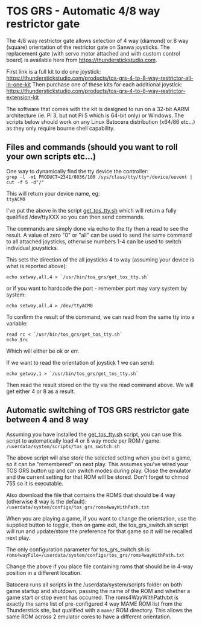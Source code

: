 # TOS GRS - Automatic 4/8 way restrictor gate

The 4/8 way restrictor gate allows selection of 4 way (diamond) or 8 way (square) orientation of the restrictor gate on Sanwa joysticks.  The replacement gate (with servo motor attached and with custom control board) is available here from https://thunderstickstudio.com.

First link is a full kit to do one joystick: https://thunderstickstudio.com/products/tos-grs-4-to-8-way-restrictor-all-in-one-kit
Then purchase one of these kits for each additional joystick: https://thunderstickstudio.com/products/tos-grs-4-to-8-way-restrictor-extension-kit

The software that comes with the kit is designed to run on a 32-bit AARM architecture (ie. Pi 3, but not Pi 5 which is 64-bit only) or Windows.  The scripts below should work on any Linux Batocera distribution (x64/86 etc...) as they only require bourne shell capability.

## Files and commands (should you want to roll your own scripts etc...)

One way to dynamically find the tty device the controller:  
`grep -l -m1 PRODUCT=2341/8036/100 /sys/class/tty/tty*/device/uevent | cut -f 5 -d"/"`  

This will return your device name, eg:  
`ttyACM0`  

I've put the above in the script [get_tos_tty.sh](https://github.com/DaveBullet1050/BatoceraHelpers/blob/main/usr/bin/tos_grs/get_tos_tty.sh) which will return a fully qualified /dev/ttyXXX so you can then send commands.  

The commands are simply done via echo to the tty then a read to see the result.  A value of zero "0" or "all" can be used to send the same command to all attached joysticks, otherwise numbers 1-4 can be used to switch individual jouysticks.

This sets the direction of the all joysticks 4 to way (assuming your device is what is reported above):  
```
echo setway,all,4 > `/usr/bin/tos_grs/get_tos_tty.sh`
```
or if you want to hardcode the port - remember port may vary system by system:  
```
echo setway,all,4 > /dev/ttyACM0
```

To confirm the result of the command, we can read from the same tty into a variable:  
```
read rc < `/usr/bin/tos_grs/get_tos_tty.sh` 
echo $rc
```  

Which will either be ok or err.  

If we want to read the orientation of joystick 1 we can send:
```
echo getway,1 > `/usr/bin/tos_grs/get_tos_tty.sh`
```
Then read the result stored on the tty via the read command above.  We will get either 4 or 8 as a result.  

## Automatic switching of TOS GRS restrictor gate between 4 and 8 way

Assuming you have installed the [get_tos_tty.sh](https://github.com/DaveBullet1050/BatoceraHelpers/blob/main/usr/bin/tos_grs/get_tos_tty.sh) script, you can use this script to automatically load 4 or 8 way mode per ROM / game.  
`/userdata/system/scripts/tos_grs_switch.sh`  

The above script will also store the selected setting when you exit a game, so it can be "remembered" on next play.  This assumes you've wired your TOS GRS button up and can switch modes during play.  Close the emulator and the current setting for that ROM will be stored.  Don't forget to chmod 755 so it is executable.

Also download the file that contains the ROMS that should be 4 way (otherwise 8 way is the default):  
`/userdata/system/configs/tos_grs/roms4wayWithPath.txt`  

When you are playing a game, if you want to change the orientation, use the supplied button to toggle, then on game exit, the tos_grs_switch.sh script will run and update/store the preference for that game so it will be recalled next play.

The only configuration parameter for tos_grs_switch.sh is:  
`roms4wayFile=/userdata/system/configs/tos_grs/roms4wayWithPath.txt`  

Change the above if you place file containing roms that should be in 4-way position in a different location.

Batocera runs all scripts in the /userdata/system/scripts folder on both game startup and shutdown, passing the name of the ROM and whether a game start or stop event has occurred.  The roms4WayWithPath.txt is exactly the same list of pre-configured 4 way MAME ROM list from the Thunderstick site, but qualified with a `mame/` ROM directory. This allows the same ROM across 2 emulator cores to have a different orientation. 
